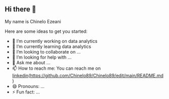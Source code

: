 ## Hi there 👋
My name is Chinelo Ezeani


Here are some ideas to get you started:

- 🔭 I’m currently working on data analytics
- 🌱 I’m currently learning data analytics
- 👯 I’m looking to collaborate on ...
- 🤔 I’m looking for help with ...
- 💬 Ask me about ...
- 📫 How to reach me: 
You can reach me on [linkedin](www.linkedin.com/in/chinelo-ezeani-416905263)(https://github.com/Chinelo89/Chinelo89/edit/main/README.md)
- 😄 Pronouns: ...
- ⚡ Fun fact: ...

